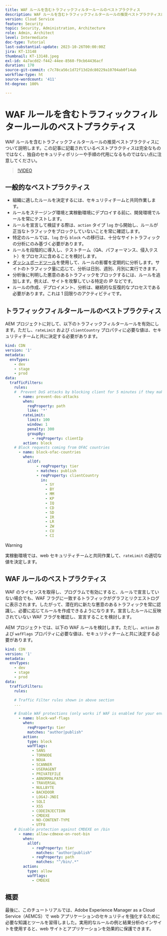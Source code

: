 ```yaml
---
title: WAF ルールを含むトラフィックフィルタールールのベストプラクティス
description: WAF ルールを含むトラフィックフィルタールールの推奨ベストプラクティスについて説明します。
version: Cloud Service
feature: Security
topic: Security, Administration, Architecture
role: Admin, Architect
level: Intermediate
doc-type: Tutorial
last-substantial-update: 2023-10-26T00:00:00Z
jira: KT-13148
thumbnail: KT-13148.jpeg
exl-id: 4a7acdd2-f442-44ee-8560-f9cb64436acf
duration: 170
source-git-commit: c7c78ca56c1d72f13d2dc80229a10704ab0f14ab
workflow-type: ht
source-wordcount: '411'
ht-degree: 100%

---
```


# WAF ルールを含むトラフィックフィルタールールのベストプラクティス

WAF ルールを含むトラフィックフィルタールールの推奨ベストプラクティスについて説明します。この記事に記載されているベストプラクティスは完全なものではなく、独自のセキュリティポリシーや手順の代用になるものではない点に注意してください。

>[!VIDEO](https://video.tv.adobe.com/v/3425408?quality=12&learn=on)

## 一般的なベストプラクティス

- 組織に適したルールを決定するには、セキュリティチームと共同作業します。
- ルールをステージング環境と実稼動環境にデプロイする前に、開発環境でルールを常にテストします。
- ルールを宣言して検証する際は、`action` タイプ `log` から開始し、ルールが正当なトラフィックをブロックしていないことを常に確認します。
- 特定のルールでは、`log` から `block` への移行は、十分なサイトトラフィックの分析にのみ基づく必要があります。
- ルールを段階的に導入し、テストチーム（QA、パフォーマンス、侵入テスト）をプロセスに含めることを検討します。
- [ダッシュボードツール](https://github.com/adobe/AEMCS-CDN-Log-Analysis-Tooling)を使用して、ルールの影響を定期的に分析します。サイトのトラフィック量に応じて、分析は日別、週別、月別に実行できます。
- 分析後に判明した悪意のあるトラフィックをブロックするには、ルールを追加します。例えば、サイトを攻撃している特定の IP などです。
- ルールの作成、デプロイメント、分析は、継続的な反復的なプロセスである必要があります。これは 1 回限りのアクティビティです。

## トラフィックフィルタールールのベストプラクティス

AEM プロジェクトに対して、以下のトラフィックフィルタールールを有効にします。ただし、`rateLimit` および `clientCountry` プロパティに必要な値は、セキュリティチームと共に決定する必要があります。

```yaml
kind: CDN
version: '1'
metadata:
  envTypes:
    - dev
    - stage
    - prod
data:
  trafficFilters:
    rules:
    #  Prevent DoS attacks by blocking client for 5 minutes if they make more than 100 requests in 1 second.
      - name: prevent-dos-attacks
        when:
          reqProperty: path
          like: '*'
        rateLimit:
          limit: 100
          window: 1
          penalty: 300
          groupBy:
            - reqProperty: clientIp
        action: block
    # Block requests coming from OFAC countries
      - name: block-ofac-countries
        when:
          allOf:
              - reqProperty: tier
              - matches: publish
              - reqProperty: clientCountry
                in:
                  - SY
                  - BY
                  - MM
                  - KP
                  - IQ
                  - CD
                  - SD
                  - IR
                  - LR
                  - ZW
                  - CU
                  - CI
```

>[!WARNING]
>
>実稼動環境では、web セキュリティチームと共同作業して、`rateLimit` の適切な値を決定します。

## WAF ルールのベストプラクティス

WAF のライセンスを取得し、プログラムで有効にすると、ルールで宣言していない場合でも、WAF フラグに一致するトラフィックがグラフとリクエストログに表示されます。したがって、潜在的に新たな悪意のあるトラフィックを常に認識し、必要に応じてルールを作成できるようになります。宣言したルールに反映されていない WAF フラグを確認し、宣言することを検討します。

AEM プロジェクトでは、以下の WAF ルールを検討します。ただし、`action` および `wafFlags` プロパティに必要な値は、セキュリティチームと共に決定する必要があります。

```yaml
kind: CDN
version: '1'
metadata:
  envTypes:
    - dev
    - stage
    - prod
data:
  trafficFilters:
    rules:

    # Traffic Filter rules shown in above section
    ...

    # Enable WAF protections (only works if WAF is enabled for your environment)
      - name: block-waf-flags
        when:
          reqProperty: tier
          matches: "author|publish"
        action:
          type: block
          wafFlags:
            - SANS
            - TORNODE
            - NOUA
            - SCANNER
            - USERAGENT
            - PRIVATEFILE
            - ABNORMALPATH
            - TRAVERSAL
            - NULLBYTE
            - BACKDOOR
            - LOG4J-JNDI
            - SQLI
            - XSS
            - CODEINJECTION
            - CMDEXE
            - NO-CONTENT-TYPE
            - UTF8
    # Disable protection against CMDEXE on /bin
      - name: allow-cdmexe-on-root-bin
        when:
          allOf:
            - reqProperty: tier
              matches: "author|publish"
            - reqProperty: path
              matches: "^/bin/.*"
        action:
          type: allow
          wafFlags:
            - CMDEXE
```

## 概要

最後に、このチュートリアルでは、Adobe Experience Manager as a Cloud Service（AEMCS）で web アプリケーションのセキュリティを強化するために必要な知識とツールを習得しました。実用的なルールの例と結果分析のインサイトを使用すると、web サイトとアプリケーションを効果的に保護できます。



